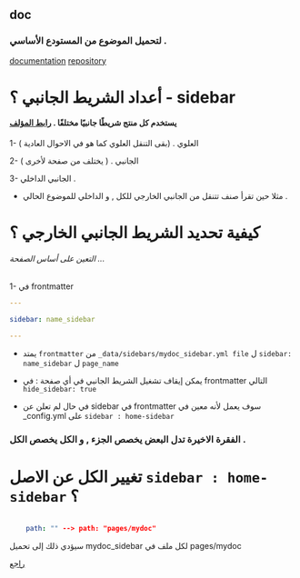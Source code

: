 ## doc

### لتحميل الموضوع من المستودع الأساسي .



[documentation](https://idratherbewriting.com/documentation-theme-jekyll/index.html)
[repository ](https://github.com/tomjoht/documentation-theme-jekyll)



# أعداد الشريط الجانبي ؟ - sidebar

####  يستخدم كل منتج شريطًا جانبيًا مختلفًا . [رابط المؤلف ](https://idratherbewriting.com/2016/03/23/release-of-documentation-theme-for-jekyll-50/)

1- العلوي . (بقى التنقل العلوي كما هو في الاحوال العادية )

2- الجانبي . ( يختلف من صفحة لأخرى )

3- الجانبي الداخلي .


- مثلا حين تقرأ صنف تتنقل من الجانبي الخارجي للكل , و الداخلي للموضوع الحالي .


# كيفية تحديد الشريط الجانبي الخارجي  ؟

###### التعين على أساس الصفحة ...

1- في frontmatter

```yml
---

sidebar: name_sidebar

---
```
- يمتد ` frontmatter ` من ` _data/sidebars/mydoc_sidebar.yml file ` ل ` sidebar: name_sidebar ` ل ` page_name `


- يمكن إيقاف تشغيل الشريط الجانبي في أي صفحة : في frontmatter التالي  `hide_sidebar: true  `


- في حال لم تعلن عن sidebar في frontmatter سوف يعمل لأنه معين في  _config.yml على  `sidebar : home-sidebar`


### الفقرة الاخيرة تدل البعض يخصص الجزء , و الكل يخصص الكل .

# تغيير الكل عن الاصل  `sidebar : home-sidebar` ؟

```yml

    path: "" --> path: "pages/mydoc"

```

سيؤدي ذلك إلى تحميل mydoc_sidebar لكل ملف في pages/mydoc

 [راجع](https://idratherbewriting.com/documentation-theme-jekyll/mydoc_sidebar_navigation.html)



